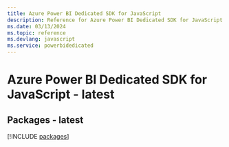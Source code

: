 ```yaml
---
title: Azure Power BI Dedicated SDK for JavaScript
description: Reference for Azure Power BI Dedicated SDK for JavaScript
ms.date: 03/13/2024
ms.topic: reference
ms.devlang: javascript
ms.service: powerbidedicated
---
```

# Azure Power BI Dedicated SDK for JavaScript - latest
## Packages - latest
[!INCLUDE [packages](power-bi-dedicated-index.md)]